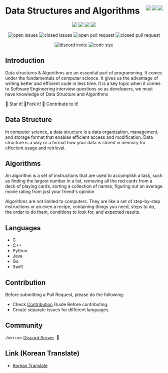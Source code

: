 # Data Structures and Algorithms <img align = "right" src ="https://img.shields.io/github/watchers/div-bargali/Data-Structures-and-Algorithms?style=social"> <img align = "right" src ="https://img.shields.io/github/stars/div-bargali/Data-Structures-and-Algorithms?style=social">    <img align = "right" src ="https://img.shields.io/github/forks/div-bargali/Data-Structures-and-Algorithms?style=social">

<p align="center">
<img src="https://img.shields.io/github/contributors/div-bargali/Data-Structures-and-Algorithms?style=for-the-badge">
<img src="https://img.shields.io/tokei/lines/github/div-bargali/Data-Structures-and-Algorithms?style=for-the-badge">
<img src="https://img.shields.io/github/last-commit/div-bargali/Data-Structures-and-Algorithms?style=for-the-badge">
<img src="https://img.shields.io/github/languages/count/div-bargali/Data-Structures-and-Algorithms?style=for-the-badge">
 </p>
 
<p align="center">
<img src="https://img.shields.io/github/issues/div-bargali/Data-Structures-and-Algorithms?style=for-the-badge" alt="open issues">
<img src="https://img.shields.io/github/issues-closed/div-bargali/Data-Structures-and-Algorithms?style=for-the-badge" alt="closed issues">
<img src="https://img.shields.io/github/issues-pr/div-bargali/Data-Structures-and-Algorithms?style=for-the-badge" alt="open pull request">
<img src="https://img.shields.io/github/issues-pr-closed/div-bargali/Data-Structures-and-Algorithms?style=for-the-badge" alt="closed pull request">
</p>

<p align="center">
<a href="https://discord.gg/vBFnscs"><img src="https://img.shields.io/discord/763641947754987560.svg?label=Discord&logo=Discord&colorB=7289da&style=for-the-badge" alt="discord invite"></a>
<img src="https://img.shields.io/github/languages/code-size/div-bargali/Data-Structures-and-Algorithms?style=for-the-badge" alt="code size">
</p>

## Introduction

Data structures & Algorithms are an essential part of programming. It comes under the fundamentals of computer science. It gives us the advantage of writing better and efficient code in less time. It is a key topic when it comes to Software Engineering interview questions so as developers, we must have knowledge of Data Structure and Algorithms

:star2: Star it!
:fork_and_knife:Fork it!
:handshake: Contribute to it!

## Data Structure

In computer science, a data structure is a data organization, management, and storage format that enables efficient access and modification.
Data structure is a way or a format how your data is stored in memory for effecient usage and retrieval.

## Algorithms

An algorithm is a set of instructions that are used to accomplish a task, such as finding the largest number in a list, removing all the red cards from a deck of playing cards, sorting a collection of names, figuring out an average movie rating from just your friend's opinion

Algorithms are not limited to computers. They are like a set of step-by-step instructions or an even a recipe, containing things you need, steps to do, the order to do them, conditions to look for, and expected results.

## Languages 
- C
- C++
- Python
- Java
- Go
- Swift

## Contribution

Before submitting a Pull Request, please do the following:

- Check [Contribution](./CONTRIBUTING.md) Guide Before contributing.
- Create separate issues for different languages.

## Community

Join our [Discord Server](https://discord.gg/vBFnscs). :email:

## Link (Korean Translate)

- [Korean Translate](./README_korean_version.md)              
